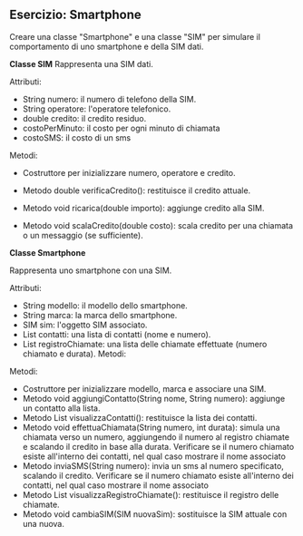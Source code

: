 ## Esercizio: Smartphone

Creare una classe "Smartphone" e una classe "SIM" per simulare il comportamento di uno smartphone e della SIM dati.

**Classe SIM**
Rappresenta una SIM dati.

Attributi:

* String numero: il numero di telefono della SIM.
* String operatore: l'operatore telefonico.
* double credito: il credito residuo.
* costoPerMinuto: il costo per ogni minuto di chiamata
* costoSMS: il costo di un sms

Metodi:

* Costruttore per inizializzare numero, operatore e credito.
* Metodo double verificaCredito(): restituisce il credito attuale.

* Metodo void ricarica(double importo): aggiunge credito alla SIM.
* Metodo void scalaCredito(double costo): scala credito per una chiamata o un messaggio (se sufficiente).

**Classe Smartphone**

Rappresenta uno smartphone con una SIM.

Attributi:

* String modello: il modello dello smartphone.
* String marca: la marca dello smartphone.
* SIM sim: l'oggetto SIM associato.
* List<String> contatti: una lista di contatti (nome e numero).
* List<String> registroChiamate: una lista delle chiamate effettuate (numero chiamato e durata).
  Metodi:

Metodi:

* Costruttore per inizializzare modello, marca e associare una SIM.
* Metodo void aggiungiContatto(String nome, String numero): aggiunge un contatto alla lista.
* Metodo List<String> visualizzaContatti(): restituisce la lista dei contatti.
* Metodo void effettuaChiamata(String numero, int durata): simula una chiamata verso un numero, aggiungendo il numero al registro chiamate e scalando il credito in base alla durata.
  Verificare se il numero chiamato esiste all'interno dei contatti, nel qual caso mostrare il nome associato
* Metodo inviaSMS(String numero): invia un sms al numero specificato, scalando il credito.
  Verificare se il numero chiamato esiste all'interno dei contatti, nel qual caso mostrare il nome associato
* Metodo List<String> visualizzaRegistroChiamate(): restituisce il registro delle chiamate.
* Metodo void cambiaSIM(SIM nuovaSim): sostituisce la SIM attuale con una nuova.